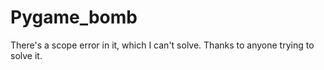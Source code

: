 # Pygame_bomb
There's a scope error in it, which I can't solve. Thanks to anyone trying to solve it.
